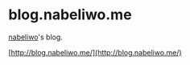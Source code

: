 # blog.nabeliwo.me

[nabeliwo](https://twitter.com/nabeliwo)'s blog.

[http://blog.nabeliwo.me/](http://blog.nabeliwo.me/)
